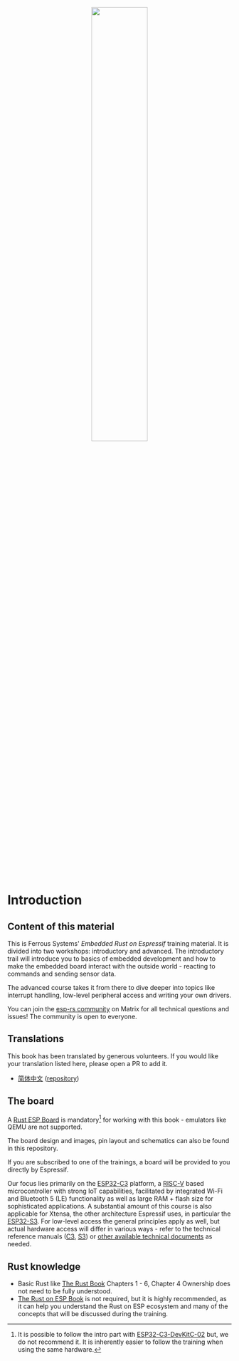 <p style="text-align:center;"><img src="./assets/esp-logo-black.svg" width="50%"></p>

# Introduction

## Content of this material

This is Ferrous Systems' *Embedded Rust on Espressif* training material. It is divided into two workshops: introductory and advanced. The introductory trail will introduce you to basics of embedded development and how to make the embedded board interact with the outside world - reacting to commands and sending sensor data.

The advanced course takes it from there to dive deeper into topics like interrupt handling, low-level peripheral access and writing your own drivers.

You can join the [esp-rs community](https://matrix.to/#/#esp-rs:matrix.org) on Matrix for all technical questions and issues! The community is open to everyone.

## Translations

This book has been translated by generous volunteers. If you would like your translation listed here, please open a PR to add it.

- [简体中文](https://narukara.github.io/std-training-zh-cn/) ([repository](https://github.com/Narukara/std-training-zh-cn))

## The board

A [Rust ESP Board](https://github.com/esp-rs/esp-rust-board) is mandatory[^note] for working with this book - emulators like QEMU are not supported.


The board design and images, pin layout and schematics can also be found in this repository.

If you are subscribed to one of the trainings, a board will be provided to you directly by Espressif.

Our focus lies primarily on the [ESP32-C3](https://www.espressif.com/en/products/socs/esp32-c3) platform, a [RISC-V](https://riscv.org/) based microcontroller with strong IoT capabilities, facilitated by integrated Wi-Fi and Bluetooth 5 (LE) functionality as well as large RAM + flash size for sophisticated applications. A substantial amount of this course is also applicable for Xtensa, the other architecture Espressif uses, in particular the [ESP32-S3](https://www.espressif.com/en/products/socs/esp32-s3). For low-level access the general principles apply as well, but actual hardware access will differ in various ways - refer to the technical reference manuals ([C3](https://www.espressif.com/sites/default/files/documentation/esp32-c3_technical_reference_manual_en.pdf), [S3](https://www.espressif.com/sites/default/files/documentation/esp32-s3_technical_reference_manual_en.pdf)) or [other available technical documents](https://www.espressif.com/en/support/documents/technical-documents)  as needed.

## Rust knowledge

- Basic Rust like [The Rust Book](https://doc.rust-lang.org/book/) Chapters 1 - 6, Chapter 4 Ownership does not need to be fully understood.
- [The Rust on ESP Book](https://esp-rs.github.io/book/) is not required, but it is highly recommended, as it can help you understand the Rust on ESP ecosystem and many of the concepts that will be discussed during the training.

[^note]: It is possible to follow the intro part with [ESP32-C3-DevKitC-02](https://docs.espressif.com/projects/esp-idf/en/latest/esp32c3/hw-reference/esp32c3/user-guide-devkitc-02.html) but, we do not recommend it. It is inherently easier to follow the training when using the same hardware.
